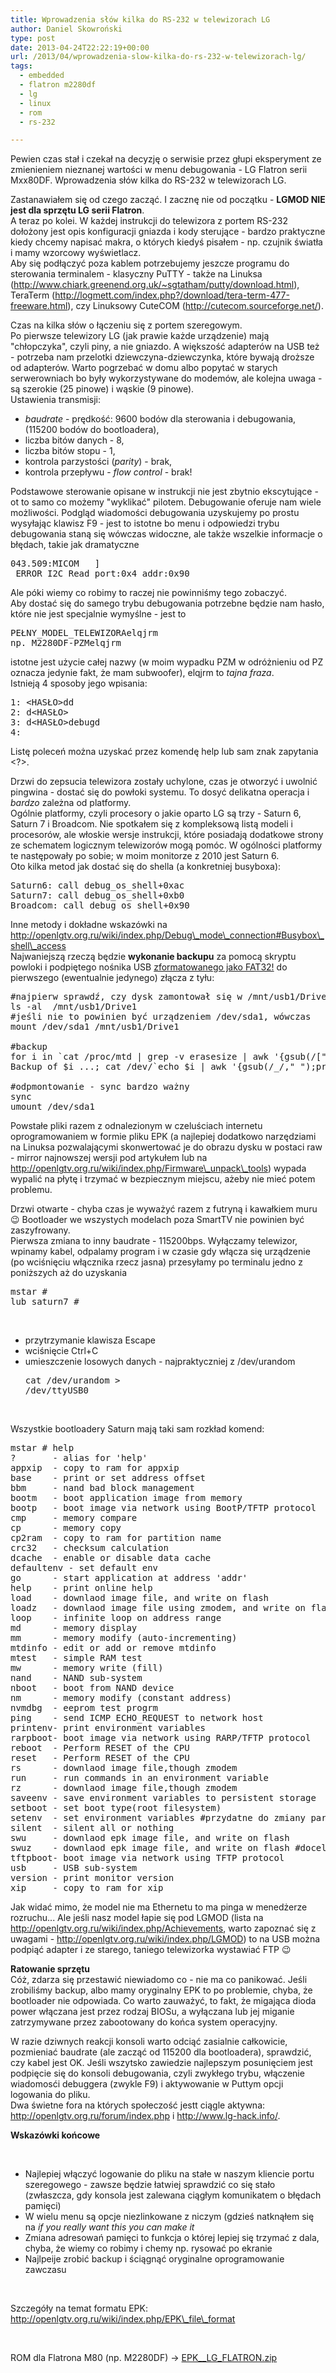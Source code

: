 ```yaml
---
title: Wprowadzenia słów kilka do RS-232 w telewizorach LG
author: Daniel Skowroński
type: post
date: 2013-04-24T22:22:19+00:00
url: /2013/04/wprowadzenia-slow-kilka-do-rs-232-w-telewizorach-lg/
tags:
  - embedded
  - flatron m2280df
  - lg
  - linux
  - rom
  - rs-232

---
```

Pewien czas stał i czekał na decyzję o serwisie przez głupi eksperyment ze zmienieniem nieznanej wartości w menu debugowania - LG Flatron serii Mxx80DF. Wprowadzenia słów kilka do RS-232 w telewizorach LG.  
<!--break-->

  
Zastanawiałem się od czego zacząć. I zacznę nie od początku - **LGMOD NIE jest dla sprzętu LG serii Flatron**.  
A teraz po kolei. W każdej instrukcji do telewizora z portem RS-232 dołożony jest opis konfiguracji gniazda i kody sterujące - bardzo praktyczne kiedy chcemy napisać makra, o których kiedyś pisałem - np. czujnik światła i mamy wzorcowy wyświetlacz.  
Aby się podłączyć poza kablem potrzebujemy jeszcze programu do sterowania terminalem - klasyczny PuTTY - także na Linuksa (http://www.chiark.greenend.org.uk/~sgtatham/putty/download.html), TeraTerm (http://logmett.com/index.php?/download/tera-term-477-freeware.html), czy Linuksowy CuteCOM (http://cutecom.sourceforge.net/).

Czas na kilka słów o łączeniu się z portem szeregowym.  
Po pierwsze telewizory LG (jak prawie każde urządzenie) mają "chłopczyka", czyli piny, a nie gniazdo. A większość adapterów na USB też - potrzeba nam przelotki dziewczyna-dziewczynka, które bywają droższe od adapterów. Warto pogrzebać w domu albo popytać w starych serwerowniach bo były wykorzystywane do modemów, ale kolejna uwaga - są szerokie (25 pinowe) i wąskie (9 pinowe).  
Ustawienia transmisji:

  * _baudrate_ - prędkość: 9600 bodów dla sterowania i debugowania, (115200 bodów do bootloadera),
  * liczba bitów danych - 8,
  * liczba bitów stopu - 1,
  * kontrola parzystości (_parity_) - brak,
  * kontrola przepływu - _flow control_ - brak!

Podstawowe sterowanie opisane w instrukcji nie jest zbytnio ekscytujące - ot to samo co możemy "wyklikać" pilotem. Debugowanie oferuje nam wiele możliwości. Podgląd wiadomości debugowania uzyskujemy po prostu wysyłając klawisz F9 - jest to istotne bo menu i odpowiedzi trybu debugowania staną się wówczas widoczne, ale także wszelkie informacje o błędach, takie jak dramatyczne

<pre>043.509:MICOM   ] 
 ERROR I2C Read port:0x4 addr:0x90</pre>

Ale póki wiemy co robimy to raczej nie powinniśmy tego zobaczyć.  
Aby dostać się do samego trybu debugowania potrzebne będzie nam hasło, które nie jest specjalnie wymyślne - jest to

<pre>PEŁNY_MODEL_TELEWIZORAelqjrm
np. M2280DF-PZMelqjrm</pre>

istotne jest użycie całej nazwy (w moim wypadku PZM w odróżnieniu od PZ oznacza jedynie fakt, że mam subwoofer), elqjrm to _tajna fraza_.  
Istnieją 4 sposoby jego wpisania:

<pre>1: &lt;HASŁO&gt;dd
2: d&lt;HASŁO&gt;
3: d&lt;HASŁO&gt;debugd
4:</pre>

Listę poleceń można uzyskać przez komendę help lub sam znak zapytania <?>.

Drzwi do zepsucia telewizora zostały uchylone, czas je otworzyć i uwolnić pingwina - dostać się do powłoki systemu. To dosyć delikatna operacja i _bardzo_ zależna od platformy.  
Ogólnie platformy, czyli procesory o jakie oparto LG są trzy - Saturn 6, Saturn 7 i Broadcom. Nie spotkałem się z kompleksową listą modeli i procesorów, ale włoskie wersje instrukcji, które posiadają dodatkowe strony ze schematem logicznym telewizorów mogą pomóc. W ogólności platformy te następowały po sobie; w moim monitorze z 2010 jest Saturn 6.  
Oto kilka metod jak dostać się do shella (a konkretniej busyboxa):

<pre>Saturn6: call debug_os_shell+0xac
Saturn7: call debug_os_shell+0xb0
Broadcom: call debug_os_shell+0x90</pre>

Inne metody i dokładne wskazówki na http://openlgtv.org.ru/wiki/index.php/Debug\_mode\_connection#Busybox\_shell\_access  
Najwaniejszą rzeczą będzie **wykonanie backupu** za pomocą skryptu powloki i podpiętego nośnika USB <u>zformatowanego jako FAT32!</u> do pierwszego (ewentualnie jedynego) złącza z tyłu:

<pre class="EnlighterJSRAW bash">#najpierw sprawdź, czy dysk zamontował się w /mnt/usb1/Drive1, np.
ls -al  /mnt/usb1/Drive1
#jeśli nie to powinien być urządzeniem /dev/sda1, wówczas
mount /dev/sda1 /mnt/usb1/Drive1

#backup
for i in `cat /proc/mtd | grep -v erasesize | awk '{gsub(/[":]/,"");print $1 "_" $4}'`; do echo \
Backup of $i ...; cat /dev/`echo $i | awk '{gsub(/_/," ");print $1}'` &gt; /mnt/usb1/Drive1/$i; done

#odpmontowanie - sync bardzo ważny
sync
umount /dev/sda1
</pre>

Powstałe pliki razem z odnalezionym w czeluściach internetu oprogramowaniem w formie pliku EPK (a najlepiej dodatkowo narzędziami na Linuksa pozwalającymi skonwertować je do obrazu dysku w postaci raw - mirror najnowszej wersji pod artykułem lub na http://openlgtv.org.ru/wiki/index.php/Firmware\_unpack\_tools) wypada wypalić na płytę i trzymać w bezpiecznym miejscu, ażeby nie mieć potem problemu.

Drzwi otwarte - chyba czas je wyważyć razem z futryną i kawałkiem muru 😉 Bootloader we wszystych modelach poza SmartTV nie powinien być zaszyfrowany.  
Pierwsza zmiana to inny baudrate - 115200bps. Wyłączamy telewizor, wpinamy kabel, odpalamy program i w czasie gdy włącza się urządzenie (po wciśnięciu włącznika rzecz jasna) przesyłamy po terminalu jedno z poniższych aż do uzyskania

<pre>mstar #
lub saturn7 #</pre>

&nbsp;

  * przytrzymanie klawisza Escape
  * wciśnięcie Ctrl+C
  * umieszczenie losowych danych - najpraktyczniej z /dev/urandom <pre class="EnlighterJSRAWbash">cat /dev/urandom &gt; /dev/ttyUSB0</pre>

&nbsp;

Wszystkie bootloadery Saturn mają taki sam rozkład komend:

<pre>mstar # help
?       - alias for 'help'
appxip  - copy to ram for appxip
base    - print or set address offset
bbm     - nand bad block management
bootm   - boot application image from memory
bootp   - boot image via network using BootP/TFTP protocol
cmp     - memory compare
cp      - memory copy
cp2ram  - copy to ram for partition name
crc32   - checksum calculation
dcache  - enable or disable data cache
defaultenv - set default env
go      - start application at address 'addr'
help    - print online help
load    - downlaod image file, and write on flash
loadz   - downlaod image file using zmodem, and write on flash
loop    - infinite loop on address range
md      - memory display
mm      - memory modify (auto-incrementing)
mtdinfo - edit or add or remove mtdinfo
mtest   - simple RAM test
mw      - memory write (fill)
nand    - NAND sub-system
nboot   - boot from NAND device
nm      - memory modify (constant address)
nvmdbg  - eeprom test progrm
ping    - send ICMP ECHO_REQUEST to network host
printenv- print environment variables
rarpboot- boot image via network using RARP/TFTP protocol
reboot  - Perform RESET of the CPU
reset   - Perform RESET of the CPU
rs      - downlaod image file,though zmodem
run     - run commands in an environment variable
rz      - downlaod image file,though zmodem
saveenv - save environment variables to persistent storage
setboot - set boot type(root filesystem)
setenv  - set environment variables #przydatne do zmiany parametrów jądra
silent  - silent all or nothing
swu     - downlaod epk image file, and write on flash
swuz    - downlaod epk image file, and write on flash #docelowa metoda pobierania EPK przez zmodem
tftpboot- boot image via network using TFTP protocol
usb     - USB sub-system
version - print monitor version
xip     - copy to ram for xip
</pre>

Jak widać mimo, że model nie ma Ethernetu to ma pinga w menedżerze rozruchu... Ale jeśli nasz model łapie się pod LGMOD (lista na http://openlgtv.org.ru/wiki/index.php/Achievements, warto zapoznać się z uwagami - http://openlgtv.org.ru/wiki/index.php/LGMOD) to na USB można podpiąć adapter i ze starego, taniego telewizorka wystawiać FTP 😉

**Ratowanie sprzętu**  
Cóż, zdarza się przestawić niewiadomo co - nie ma co panikować. Jeśli zrobiliśmy backup, albo mamy oryginalny EPK to po problemie, chyba, że bootloader nie odpowiada. Co warto zauważyć, to fakt, że migająca dioda power włączana jest przez rodzaj BIOSu, a wyłączana lub jej miganie zatrzymywane przez zabootowany do końca system operacyjny.

W razie dziwnych reakcji konsoli warto odciąć zasialnie całkowicie, pozmieniać baudrate (ale zacząć od 115200 dla bootloadera), sprawdzić, czy kabel jest OK. Jeśli wszytsko zawiedzie najlepszym posunięciem jest podpięcie się do konsoli debugowania, czyli zwykłego trybu, włączenie wiadomosći debuggera (zwykle F9) i aktywowanie w Puttym opcji logowania do pliku.  
Dwa świetne fora na których społeczość jestt ciągle aktywna: http://openlgtv.org.ru/forum/index.php i http://www.lg-hack.info/.

**Wskazówki końcowe**

&nbsp;

  * Najlepiej włączyć logowanie do pliku na stałe w naszym kliencie portu szeregowego - zawsze będzie łatwiej sprawdzić co się stało (zwłaszcza, gdy konsola jest zalewana ciągłym komunikatem o błędach pamięci)
  * W wielu menu są opcje niezlinkowane z niczym (gdzieś natknąłem się na _if you really want this you can make it_
  * Zmiana adresowań pamięci to funkcja o której lepiej się trzymać z dala, chyba, że wiemy co robimy i chemy np. rysować po ekranie
  * Najlpeije zrobić backup i ściągnąć oryginalne oprogramowanie zawczasu

&nbsp;

Szczegóły na temat formatu EPK: http://openlgtv.org.ru/wiki/index.php/EPK\_file\_format

&nbsp;

ROM dla Flatrona M80 (np. M2280DF) -> [EPK_\_LG\_FLATRON.zip][1]

 [1]: /wp-content/uploads/2015/08/EPK__LG_FLATRON.zip